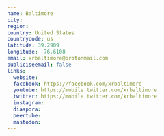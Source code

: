 ```yaml
---
name: Baltimore
city:
region:
country: United States
countrycode: us
latitude: 39.2909
longitude: -76.6108
email: xrbaltimore@protonmail.com
publiciseemail: false
links:
  website:
  facebook: https://facebook.com/xrbaltimore
  youtube: https://mobile.twitter.com/xrbaltimore
  twitter: https://mobile.twitter.com/xrbaltimore
  instagram:
  diaspora:
  peertube:
  mastodon:
---
```

